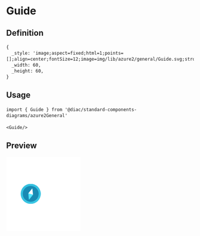 # Guide

## Definition

```
{
  _style: 'image;aspect=fixed;html=1;points=[];align=center;fontSize=12;image=img/lib/azure2/general/Guide.svg;strokeColor=none;',
  _width: 60,
  _height: 60,
}
```

## Usage

```
import { Guide } from '@diac/standard-components-diagrams/azure2General'

<Guide/>
```

## Preview

<img src="./guide.png" width="200"/>
